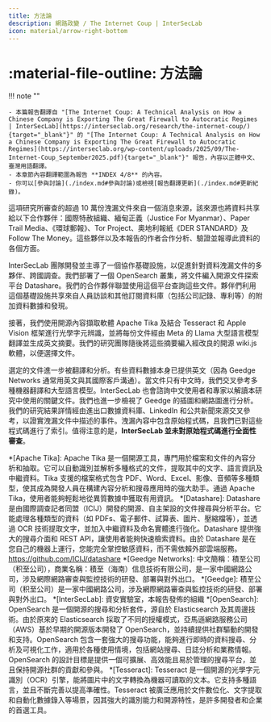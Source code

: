 ```yaml
---
title: 方法論
description: 網路政變 / The Internet Coup | InterSecLab
icon: material/arrow-right-bottom
---
```


# :material-file-outline: 方法論

!!! note ""

    - 本篇報告翻譯自 "[The Internet Coup: A Technical Analysis on How a Chinese Company is Exporting The Great Firewall to Autocratic Regimes | InterSecLab](https://interseclab.org/research/the-internet-coup/){target="_blank"}" 的 "[The Internet Coup: A Technical Analysis on How a Chinese Company is Exporting The Great Firewall to Autocratic Regimes](https://interseclab.org/wp-content/uploads/2025/09/The-Internet-Coup_September2025.pdf){target="_blank"}" 報告，內容以正體中文、臺灣用語翻譯。
    - 本章節內容翻譯範圍為報告 **INDEX 4/8** 的內容。
    - 你可以[參與討論](./index.md#參與討論)或檢視[報告翻譯更新](./index.md#更新紀錄)。

這項研究所審查的超過 10 萬份洩漏文件來自一個消息來源，該來源也將資料共享給以下合作夥伴：國際特赦組織、緬甸正義（Justice For Myanmar）、Paper Trail Media、《環球郵報》、Tor Project、奧地利報紙《DER STANDARD》及 Follow The Money。這些夥伴以及本報告的作者合作分析、驗證並報導此資料的各個方面。

InterSecLab 團隊開發並主導了一個協作基礎設施，以促進針對資料洩漏文件的多夥伴、跨國調查。我們部署了一個 OpenSearch 叢集，將文件編入開源文件探索平台 Datashare。我們的合作夥伴聯盟使用這個平台查詢這些文件。夥伴們利用這個基礎設施共享來自人員訪談和其他訂閱資料庫（包括公司記錄、專利等）的附加資料數據和發現。

接著，我們使用開源內容擷取軟體 Apache Tika 及結合 Tesseract 和 Apple Vision 框架進行光學字元辨識，並將每份文件經由 Meta 的 Llama 大型語言模型翻譯並生成英文摘要。我們的研究團隊隨後將這些摘要編入經改良的開源 wiki.js 軟體，以便選擇文件。

選定的文件進一步被翻譯和分析。有些資料數據本身已提供英文（因為 Geedge Networks 通常用英文與其國際客戶溝通）。當文件只有中文時，我們交叉參考多種機器翻譯和大型語言模型。InterSecLab 也會諮詢中文使用者和專家以解讀本研究中使用的關鍵文件。我們也進一步檢視了 Geedge 的插圖和網路圖進行分析。我們的研究結果詳情經由進出口數據資料庫、LinkedIn 和公共新聞來源交叉參考，以證實洩漏文件中描述的事件。洩漏內容中包含原始程式碼，且我們已對這些程式碼進行了索引。值得注意的是，**InterSecLab 並未對原始程式碼進行全面性審查**。

*[Apache Tika]: Apache Tika 是一個開源工具，專門用於檔案和文件的內容分析和抽取。它可以自動識別並解析多種格式的文件，提取其中的文字、語言資訊及中繼資料。Tika 支援的檔案格式包含 PDF、Word、Excel、影像、音頻等多種類型，使其成為開發人員在構建內容分析和搜尋應用時的強大助手。通過 Apache Tika，使用者能夠輕鬆地從異質數據中獲取有用資訊。
*[Datashare]: Datashare 是由國際調查記者同盟（ICIJ）開發的開源、自主架設的文件搜尋與分析平台。它能處理各種類型的資料（如 PDFs、電子郵件、試算表、圖片、壓縮檔等），並透過 OCR 技術提取文字，並加入中繼資料及命名實體進行強化。Datashare 提供強大的搜尋介面和 REST API，讓使用者能夠快速檢索資料。由於 Datashare 是在您自己的機器上運行，您能完全掌控敏感資料，而不需依賴外部雲端服務。 https://github.com/ICIJ/datashare
*[Geedge Networks]: 中文簡稱：積至公司（积至公司），商業名稱：積至（海南）信息技術有限公司，是一家中國網路公司，涉及網際網路審查與監控技術的研發、部署與對外出口。
*[Geedge]: 積至公司（积至公司）是一家中國網路公司，涉及網際網路審查與監控技術的研發、部署與對外出口。
*[InterSecLab]: 資安實驗室，本報告發佈的組織
*[OpenSearch]: OpenSearch 是一個開源的搜尋和分析套件，源自於 Elasticsearch 及其周邊技術。由於原來的 Elasticsearch 採取了不同的授權模式，亞馬遜網路服務公司（AWS）基於早期的開源版本開發了 OpenSearch，並持續提供社群驅動的開發和支持。OpenSearch 包含一套強大的搜尋功能，能夠進行即時的資料搜尋、分析及可視化工作，適用於各種使用情境，包括網站搜尋、日誌分析和業務情報。OpenSearch 的設計目標是提供一個可擴展、高效能且易於管理的搜尋平台，並且保持開源社群的貢獻和參與。
*[Tesseract]: Tesseract 是一個開源的光學字元識別（OCR）引擎，能將圖片中的文字轉換為機器可讀取的文本。它支持多種語言，並且不斷完善以提高準確性。Tesseract 被廣泛應用於文件數位化、文字提取和自動化數據錄入等場景，因其強大的識別能力和開源特性，是許多開發者和企業的首選工具。
